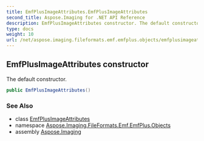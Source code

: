 ```yaml
---
title: EmfPlusImageAttributes.EmfPlusImageAttributes
second_title: Aspose.Imaging for .NET API Reference
description: EmfPlusImageAttributes constructor. The default constructor
type: docs
weight: 10
url: /net/aspose.imaging.fileformats.emf.emfplus.objects/emfplusimageattributes/emfplusimageattributes/
---
```

## EmfPlusImageAttributes constructor

The default constructor.

```csharp
public EmfPlusImageAttributes()
```

### See Also

* class [EmfPlusImageAttributes](../)
* namespace [Aspose.Imaging.FileFormats.Emf.EmfPlus.Objects](../../emfplusimageattributes/)
* assembly [Aspose.Imaging](../../../)


